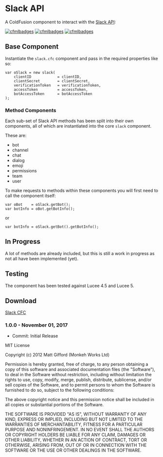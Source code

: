 # Slack API

A ColdFusion component to interact with the [Slack API](https://api.slack.com/methods):

[![cfmlbadges](https://cfmlbadges.monkehworks.com/images/badges/tested-with-testbox.svg)](https://cfmlbadges.monkehworks.com)
[![cfmlbadges](https://cfmlbadges.monkehworks.com/images/badges/compatibility-lucee-45.svg)](https://cfmlbadges.monkehworks.com)
[![cfmlbadges](https://cfmlbadges.monkehworks.com/images/badges/compatibility-lucee-5.svg)](https://cfmlbadges.monkehworks.com)

## Base Component

Instantiate the `slack.cfc` component and pass in the required properties like so:

```
var oSlack = new slack(
	clientID 			= clientID,
	clientSecret 		= clientSecret,
	verificationToken 	= verificationToken,
	accessToken			= accessToken,
	botAccessToken		= botAccessToken
);
```

### Method Components

Each sub-set of Slack API methods has been split into their own components, all of which are instantiated into the core `slack` component.

These are:

* bot
* channel
* chat
* dialog
* emoji
* permissions
* team
* user

To make requests to methods within these components you will first need to call the component itself:

```
var oBot    = oSlack.getBot();
var botInfo = oBot.getBotInfo();
```

or

```
var botInfo = oSlack.getBot().getBotInfo();
```


In Progress
----------------

A lot of methods are already included, but this is still a work in progress as not all have been implemented (yet).


Testing
----------------
The component has been tested against Lucee 4.5 and Lucee 5.


Download
----------------
[Slack CFC](https://github.com/coldfumonkeh/cfslack/downloads)

### 1.0.0 - November 01, 2017

- Commit: Initial Release


MIT License

Copyright (c) 2012 Matt Gifford (Monkeh Works Ltd)

Permission is hereby granted, free of charge, to any person obtaining a copy
of this software and associated documentation files (the "Software"), to deal
in the Software without restriction, including without limitation the rights
to use, copy, modify, merge, publish, distribute, sublicense, and/or sell
copies of the Software, and to permit persons to whom the Software is
furnished to do so, subject to the following conditions:

The above copyright notice and this permission notice shall be included in all
copies or substantial portions of the Software.

THE SOFTWARE IS PROVIDED "AS IS", WITHOUT WARRANTY OF ANY KIND, EXPRESS OR
IMPLIED, INCLUDING BUT NOT LIMITED TO THE WARRANTIES OF MERCHANTABILITY,
FITNESS FOR A PARTICULAR PURPOSE AND NONINFRINGEMENT. IN NO EVENT SHALL THE
AUTHORS OR COPYRIGHT HOLDERS BE LIABLE FOR ANY CLAIM, DAMAGES OR OTHER
LIABILITY, WHETHER IN AN ACTION OF CONTRACT, TORT OR OTHERWISE, ARISING FROM,
OUT OF OR IN CONNECTION WITH THE SOFTWARE OR THE USE OR OTHER DEALINGS IN THE
SOFTWARE.
